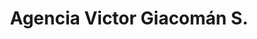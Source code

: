 ---
title: "Agencia Victor Giacomán S."
url: /san-pedro-sula/agencia-victor-giacoman-s/
shop: Autoteile
---